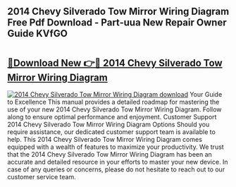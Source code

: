## 2014 Chevy Silverado Tow Mirror Wiring Diagram Free Pdf Download - Part-uua New Repair Owner Guide KVfGO

# <h2><a href="http://dfq6xvk.blite.top/?on=2014+Chevy+Silverado+Tow+Mirror+Wiring+Diagram">🔗Download New 👉🔴 2014 Chevy Silverado Tow Mirror Wiring Diagram</a></h2>

[![2014 Chevy Silverado Tow Mirror Wiring Diagram download](https://i.imgur.com/lujVjoI.png)](http://dfq6xvk.blite.top/?on=2014+Chevy+Silverado+Tow+Mirror+Wiring+Diagram)
Your Guide to Excellence This manual provides a detailed roadmap for mastering the use of your new 2014 Chevy Silverado Tow Mirror Wiring Diagram. Follow along to ensure optimal performance and enjoyment. Customer Support 2014 Chevy Silverado Tow Mirror Wiring Diagram Options Should you require assistance, our dedicated customer support team is available to help. This 2014 Chevy Silverado Tow Mirror Wiring Diagram comes equipped with a wealth of features to maximize your productivity. We trust that the 2014 Chevy Silverado Tow Mirror Wiring Diagram has been an accurate and detailed resource in your efforts to master your new device. In case of any queries or concerns, please do not hesitate to reach out to our customer service team.
